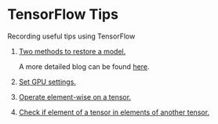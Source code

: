 # TensorFlow Tips

Recording useful tips using TensorFlow

1. [Two methods to restore a model.](./restore-model-two-ways.py)

   A more detailed blog can be found [here](http://www.yueye.org/2017/summary-of-save-and-restore-models-in-tensorflow.html).

2. [Set GPU settings.](./set_gpu.py)
3. [Operate element-wise on a tensor.](./operate_element_wise.py)
4. [Check if element of a tensor in elements of another tensor.](./check_element_of_tensor_in_element_of_another_tensor.py)
